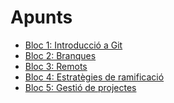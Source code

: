 # Apunts

- [Bloc 1: Introducció a Git](01_introduccio.md)
- [Bloc 2: Branques]()
- [Bloc 3: Remots](03_remots.md)
- [Bloc 4: Estratègies de ramificació]()
- [Bloc 5: Gestió de projectes]()
